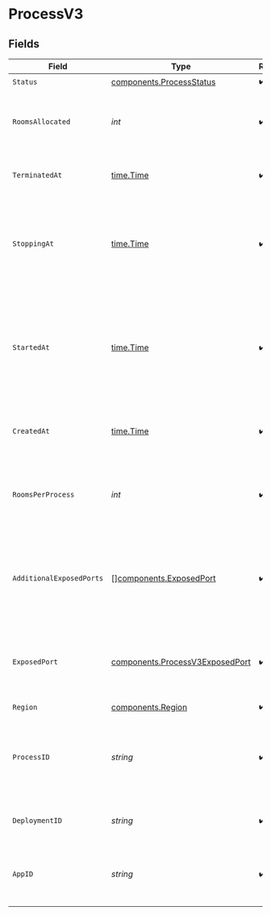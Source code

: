 # ProcessV3


## Fields

| Field                                                                                                            | Type                                                                                                             | Required                                                                                                         | Description                                                                                                      | Example                                                                                                          |
| ---------------------------------------------------------------------------------------------------------------- | ---------------------------------------------------------------------------------------------------------------- | ---------------------------------------------------------------------------------------------------------------- | ---------------------------------------------------------------------------------------------------------------- | ---------------------------------------------------------------------------------------------------------------- |
| `Status`                                                                                                         | [components.ProcessStatus](../../models/components/processstatus.md)                                             | :heavy_check_mark:                                                                                               | N/A                                                                                                              |                                                                                                                  |
| `RoomsAllocated`                                                                                                 | *int*                                                                                                            | :heavy_check_mark:                                                                                               | Tracks the number of rooms that have been allocated to the process.                                              | 1                                                                                                                |
| `TerminatedAt`                                                                                                   | [time.Time](https://pkg.go.dev/time#Time)                                                                        | :heavy_check_mark:                                                                                               | When the process has been terminated.                                                                            |                                                                                                                  |
| `StoppingAt`                                                                                                     | [time.Time](https://pkg.go.dev/time#Time)                                                                        | :heavy_check_mark:                                                                                               | When the process is issued to stop. We use this to determine when we should stop billing.                        |                                                                                                                  |
| `StartedAt`                                                                                                      | [time.Time](https://pkg.go.dev/time#Time)                                                                        | :heavy_check_mark:                                                                                               | When the process bound to the specified port. We use this to determine when we should start billing.             |                                                                                                                  |
| `CreatedAt`                                                                                                      | [time.Time](https://pkg.go.dev/time#Time)                                                                        | :heavy_check_mark:                                                                                               | When the process started being provisioned.                                                                      |                                                                                                                  |
| `RoomsPerProcess`                                                                                                | *int*                                                                                                            | :heavy_check_mark:                                                                                               | Governs how many [rooms](https://hathora.dev/docs/concepts/hathora-entities#room) can be scheduled in a process. | 3                                                                                                                |
| `AdditionalExposedPorts`                                                                                         | [][components.ExposedPort](../../models/components/exposedport.md)                                               | :heavy_check_mark:                                                                                               | N/A                                                                                                              | [<br/>{<br/>"host": "1.proxy.hathora.dev",<br/>"name": "debug",<br/>"port": 72941,<br/>"transportType": "tcp"<br/>}<br/>] |
| `ExposedPort`                                                                                                    | [components.ProcessV3ExposedPort](../../models/components/processv3exposedport.md)                               | :heavy_check_mark:                                                                                               | N/A                                                                                                              | {<br/>"host": "1.proxy.hathora.dev",<br/>"name": "default",<br/>"port": 34567,<br/>"transportType": "tcp"<br/>}  |
| `Region`                                                                                                         | [components.Region](../../models/components/region.md)                                                           | :heavy_check_mark:                                                                                               | N/A                                                                                                              |                                                                                                                  |
| `ProcessID`                                                                                                      | *string*                                                                                                         | :heavy_check_mark:                                                                                               | System generated unique identifier to a runtime instance of your game server.                                    | cbfcddd2-0006-43ae-996c-995fff7bed2e                                                                             |
| `DeploymentID`                                                                                                   | *string*                                                                                                         | :heavy_check_mark:                                                                                               | System generated id for a deployment.                                                                            | dep-6d4c6a71-2d75-4b42-94e1-f312f57f33c5                                                                         |
| `AppID`                                                                                                          | *string*                                                                                                         | :heavy_check_mark:                                                                                               | System generated unique identifier for an application.                                                           | app-af469a92-5b45-4565-b3c4-b79878de67d2                                                                         |